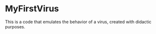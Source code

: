 # MyFirstVirus
This is a code that emulates the behavior of a virus, created with didactic purposes.
